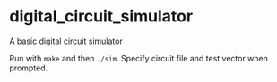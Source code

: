 # digital_circuit_simulator

A basic digital circuit simulator

Run with ```make``` and then ```./sim```. Specify circuit file and test vector when prompted.
